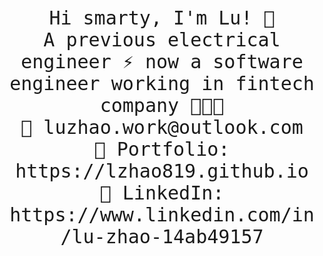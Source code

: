 <p align="center" style="font-size:30px">
  <samp>
    Hi smarty, I'm Lu! 🍬 <br>
    A previous electrical engineer ⚡ now a software engineer working in fintech company 👩🏼‍💻 <br>
    💌 luzhao.work@outlook.com <br>
    🎨 Portfolio: https://lzhao819.github.io <br>
    💼 LinkedIn: https://www.linkedin.com/in/lu-zhao-14ab49157 <br>
  </samp>
</p>
